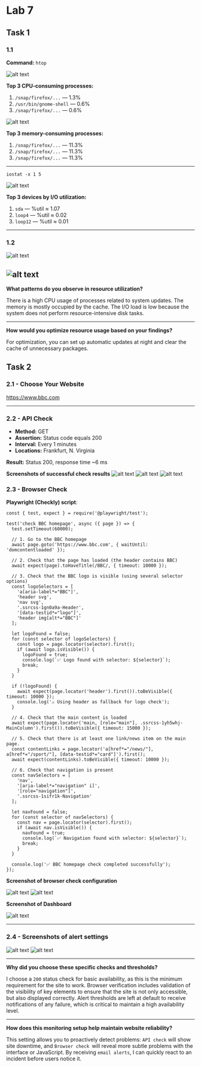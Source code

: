 # Lab 7

## Task 1

### 1.1

**Command:** `htop`

![alt text](image-11.png)


**Top 3 CPU-consuming processes:**
1. `/snap/firefox/...` — 1.3%  
2. `/usr/bin/gnome-shell` — 0.6%
3. `/snap/firefox/...` — 0.6%

![alt text](image-12.png)

**Top 3 memory-consuming processes:**
1. `/snap/firefox/...` — 11.3%
2. `/snap/firefox/...` — 11.3%
3. `/snap/firefox/...` — 11.3%

---
`iostat -x 1 5`

![alt text](image-13.png)

**Top 3 devices by I/O utilization:**
1. `sda` — %util ≈ 1.07
2. `loop4` — %util ≈ 0.02
3. `loop12` — %util ≈ 0.01


---
### 1.2 

![alt text](image-14.png)

![alt text](image-15.png)
---
**What patterns do you observe in resource utilization?**

There is a high CPU usage of processes related to system updates. The memory is mostly occupied by the cache. The I/O load is low because the system does not perform resource-intensive disk tasks.

---
**How would you optimize resource usage based on your findings?**

For optimization, you can set up automatic updates at night and clear the cache of unnecessary packages.

## Task 2

### 2.1 - Choose Your Website

https://www.bbc.com

---
### 2.2 - API Check

- **Method:** GET
- **Assertion:** Status code equals 200
- **Interval:** Every 1 minutes
- **Locations:** Frankfurt, N. Virginia

**Result:** Status 200, response time ~6 ms


**Screenshots of successful check results**
![alt text](image-4.png)
![alt text](image-5.png)
![alt text](image-3.png)


### 2.3 - Browser Check


**Playwright (Checkly) script**:
```
const { test, expect } = require('@playwright/test');

test('check BBC homepage', async ({ page }) => {
  test.setTimeout(60000);
  
  // 1. Go to the BBC homepage
  await page.goto('https://www.bbc.com', { waitUntil: 'domcontentloaded' });
  
  // 2. Check that the page has loaded (the header contains BBC)
  await expect(page).toHaveTitle(/BBC/, { timeout: 10000 });
  
  // 3. Check that the BBC logo is visible (using several selector options)
  const logoSelectors = [
    'a[aria-label*="BBC"]',
    'header svg', 
    'nav svg',
    '.ssrcss-1gn0a9a-Header',
    '[data-testid*="logo"]',
    'header img[alt*="BBC"]'
  ];
  
  let logoFound = false;
  for (const selector of logoSelectors) {
    const logo = page.locator(selector).first();
    if (await logo.isVisible()) {
      logoFound = true;
      console.log(`✅ Logo found with selector: ${selector}`);
      break;
    }
  }
  
  if (!logoFound) {
    await expect(page.locator('header').first()).toBeVisible({ timeout: 10000 });
    console.log('⚠️ Using header as fallback for logo check');
  }
  
  // 4. Check that the main content is loaded
  await expect(page.locator('main, [role="main"], .ssrcss-1yh5whj-MainColumn').first()).toBeVisible({ timeout: 15000 });
  
  // 5. Check that there is at least one link/news item on the main page.
  const contentLinks = page.locator('a[href*="/news/"], a[href*="/sport/"], [data-testid*="card"]').first();
  await expect(contentLinks).toBeVisible({ timeout: 10000 });
  
  // 6. Check that navigation is present
  const navSelectors = [
    'nav',
    '[aria-label*="navigation" i]',
    '[role="navigation"]',
    '.ssrcss-1sifr1k-Navigation'
  ];
  
  let navFound = false;
  for (const selector of navSelectors) {
    const nav = page.locator(selector).first();
    if (await nav.isVisible()) {
      navFound = true;
      console.log(`✅ Navigation found with selector: ${selector}`);
      break;
    }
  }
  
  console.log('✅ BBC homepage check completed successfully');
});
```

**Screenshot of browser check configuration**

![alt text](image-6.png)
![alt text](image-10.png)

**Screenshot of Dashboard**

![alt text](image-7.png)

---
### 2.4 - Screenshots of alert settings

![alt text](image-8.png)
![alt text](image-9.png)

---
**Why did you choose these specific checks and thresholds?**

I choose a `200` status check for basic availability, as this is the minimum requirement for the site to work. Browser verification includes validation of the visibility of key elements to ensure that the site is not only accessible, but also displayed correctly. Alert thresholds are left at default to receive notifications of any failure, which is critical to maintain a high availability level.

---
**How does this monitoring setup help maintain website reliability?**

This setting allows you to proactively detect problems: `API check` will show site downtime, and `Browser check `will reveal more subtle problems with the interface or JavaScript. By receiving `email alerts`, I can quickly react to an incident before users notice it.